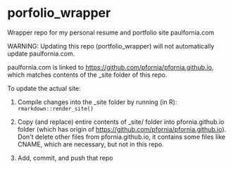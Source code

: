 # porfolio_wrapper

Wrapper repo for my personal resume and portfolio site paulfornia.com

WARNING: Updating this repo (portfolio_wrapper) will not automatically update paulfornia.com.

paulfornia.com is linked to https://github.com/pfornia/pfornia.github.io, which matches contents of the _site folder of this repo.

To update the actual site:

1) Compile changes into the _site folder by running (in R):
```rmarkdown::render_site()```

2) Copy (and replace) entire contents of _site/ folder into pfornia.github.io folder (which has origin of https://github.com/pfornia/pfornia.github.io). Don't delete other files from pfornia.github.io, it contains some files like CNAME, which are necessary, but not in this repo.

3) Add, commit, and push that repo